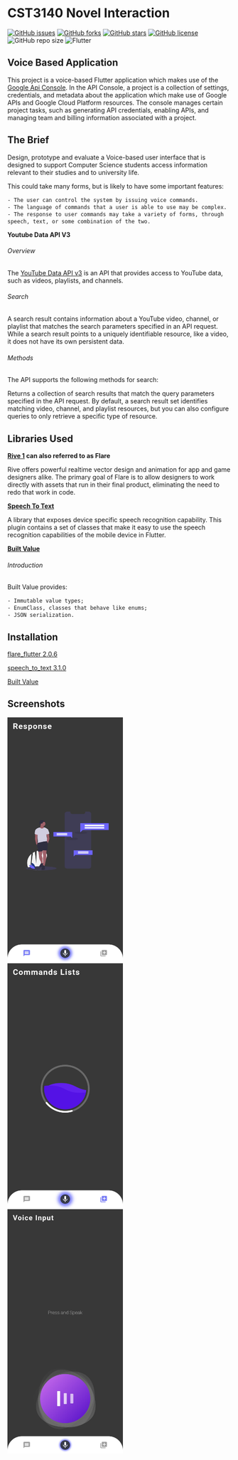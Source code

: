 # CST3140 Novel Interaction

<a href="https://github.com/Nehal-Bhautoo/Flutter-Voice-Control-App/issues"><img alt="GitHub issues" src="https://img.shields.io/github/issues/Nehal-Bhautoo/Flutter-Voice-Control-App"></a> <a href="https://github.com/Nehal-Bhautoo/Flutter-Voice-Control-App/network"><img alt="GitHub forks" src="https://img.shields.io/github/forks/Nehal-Bhautoo/Flutter-Voice-Control-App"></a> <a href="https://github.com/Nehal-Bhautoo/Flutter-Voice-Control-App/stargazers"><img alt="GitHub stars" src="https://img.shields.io/github/stars/Nehal-Bhautoo/Flutter-Voice-Control-App"></a> <a href="https://github.com/Nehal-Bhautoo/Flutter-Voice-Control-App"><img alt="GitHub license" src="https://img.shields.io/github/license/Nehal-Bhautoo/Flutter-Voice-Control-App"></a> <img alt="GitHub repo size" src="https://img.shields.io/github/repo-size/Nehal-Bhautoo/Flutter-Voice-Control-App"> <img alt="Flutter" src="https://img.shields.io/badge/Flutter-Flutter%20App-blue"> 

## Voice Based Application 

This project is a voice-based Flutter application which makes use of the [Google Api Console](https://developers.google.com/apis-explorer).
In the API Console, a project is a collection of settings, credentials, and metadata about the application which make use of Google APIs 
and Google Cloud Platform resources. The console manages certain project tasks, such as generating API credentials, enabling APIs, 
and managing team and billing information associated with a project.

## The Brief

Design, prototype and evaluate a Voice-based user interface that is designed to support Computer Science students access information relevant to their studies and to university life.

This could take many forms, but is likely to have some important features:

	- The user can control the system by issuing voice commands. 
	- The language of commands that a user is able to use may be complex.
	- The response to user commands may take a variety of forms, through speech, text, or some combination of the two.

**Youtube Data API V3**

###### Overview

The [YouTube Data API v3](https://developers.google.com/youtube/v3/docs/search) is an API that provides access to YouTube data, such as videos, playlists, and channels.

###### Search

A search result contains information about a YouTube video, channel, or playlist that matches the search parameters specified in an API request. While a search result points to a
uniquely identifiable resource, like a video, it does not have its own persistent data.

###### Methods

The API supports the following methods for search:

Returns a collection of search results that match the query parameters specified in the API request. By default, a search result set identifies matching video, channel, 
and playlist resources, but you can also configure queries to only retrieve a specific type of resource.

## Libraries Used

**[Rive 1](https://github.com/2d-inc/Flare-Flutter) can also referred to as Flare**

Rive offers powerful realtime vector design and animation for app and game designers alike. 
The primary goal of Flare is to allow designers to work directly with assets that run in their final product, 
eliminating the need to redo that work in code. 

**[Speech To Text](https://github.com/csdcorp/speech_to_text)**

A library that exposes device specific speech recognition capability.
This plugin contains a set of classes that make it easy to use the speech recognition capabilities of the mobile device in Flutter.

**[Built Value](https://github.com/google/built_value.dart)**

###### Introduction

Built Value provides:

    - Immutable value types;
    - EnumClass, classes that behave like enums;
    - JSON serialization.

## Installation

[flare_flutter 2.0.6](https://pub.dev/packages/flare_flutter)

[speech_to_text 3.1.0](https://pub.dev/packages/speech_to_text)

[Built Value](https://pub.dev/packages/built_value)

## Screenshots
<img src="screenshots/1.jpg" width="260" height="550"> <img src="screenshots/2.jpg" width="260" height="550"> <img src="screenshots/3.jpg" width="260" height="550">
